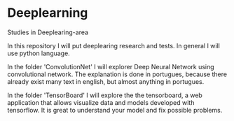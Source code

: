 # Deeplearning
Studies in Deeplearing-area

In this repository I will put deeplearing research and tests. In general I will use python language. 

In the folder 'ConvolutionNet' I will explorer Deep Neural Network using convolutional network. The explanation is done in portugues, because there already exist many text in english, but almost anything in portugues.

In the folder 'TensorBoard' I will explore the the tensorboard, a web application that allows visualize data and models developed with tensorflow. It is great to understand your model and fix possible problems.
